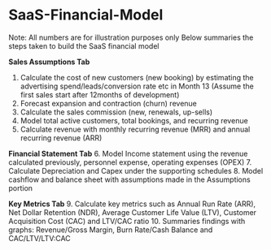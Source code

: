 # SaaS-Financial-Model

Note: All numbers are for illustration purposes only
Below summaries the steps taken to build the SaaS financial model

**Sales Assumptions Tab**
1.	Calculate the cost of new customers (new booking) by estimating the advertising spend/leads/conversion rate etc in Month 13 (Assume the first sales start after 12months of development)  
2.	Forecast expansion and contraction (churn) revenue
3.	Calculate the sales commission (new, renewals, up-sells)
4.	Model total active customers, total bookings, and recurring revenue
5.	Calculate revenue with monthly recurring revenue (MRR) and annual recurring revenue (ARR)

**Financial Statement Tab**
6.	Model Income statement using the revenue calculated previously, personnel expense, operating expenses (OPEX)
7.	Calculate Depreciation and Capex under the supporting schedules
8.	Model cashflow and balance sheet with assumptions made in the Assumptions portion

**Key Metrics Tab**
9.	Calculate key metrics such as Annual Run Rate (ARR), Net Dollar Retention (NDR), Average Customer Life Value (LTV), Customer Acquisition Cost (CAC) and LTV/CAC ratio
10.	Summaries findings with graphs: Revenue/Gross Margin, Burn Rate/Cash Balance and CAC/LTV/LTV:CAC 
